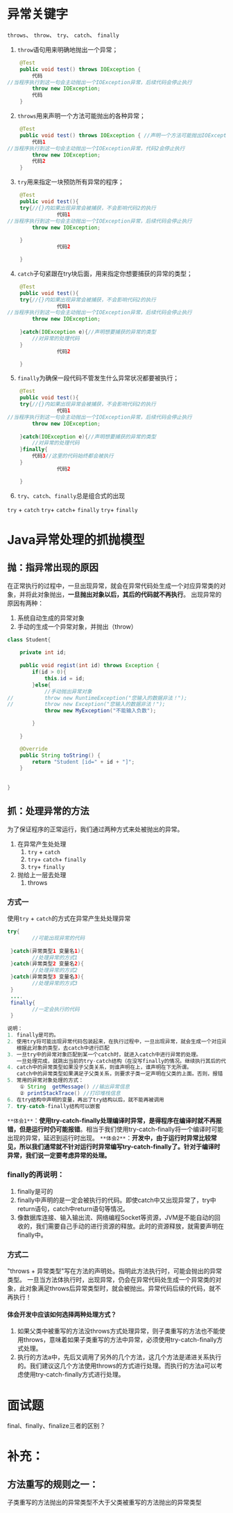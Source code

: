 # 异常关键字
`throws`、 `throw`、 `try`、 `catch`、 `finally`

1. `throw`语句⽤来明确地抛出⼀个异常；
```java
	@Test
    public void test() throws IOException {
		代码
//当程序执行到这一句会主动抛出一个IOException异常，后续代码会停止执行
        throw new IOException;
		代码
    }
```

2. `throws`⽤来声明⼀个⽅法可能抛出的各种异常；
```java
	@Test
    public void test() throws IOException { //声明⼀个⽅法可能抛出IOException异常
		代码1
//当程序执行到这一句会主动抛出一个IOException异常，代码2会停止执行
        throw new IOException;
		代码2
    }
```

3. `try`⽤来指定⼀块预防所有异常的程序；
```java
	@Test
    public void test(){
	try{//{}内如果出现异常会被捕获，不会影响代码2的执行
        		代码1
//当程序执行到这一句会主动抛出一个IOException异常，后续代码会停止执行
        throw new IOException;
		
    }
				代码2

    }
```

4. `catch`⼦句紧跟在try块后⾯，⽤来指定你想要捕获的异常的类型；
```java
	@Test
    public void test(){
	try{//{}内如果出现异常会被捕获，不会影响代码2的执行
        		代码1
//当程序执行到这一句会主动抛出一个IOException异常，后续代码会停止执行
        throw new IOException;
		
    }catch(IOException e){//声明想要捕获的异常的类型
        //对异常的处理代码
    }
				代码2

    }
```

5. `finally`为确保⼀段代码不管发⽣什么异常状况都要被执⾏；
```java
	@Test
    public void test(){
	try{//{}内如果出现异常会被捕获，不会影响代码2的执行
        		代码1
//当程序执行到这一句会主动抛出一个IOException异常，后续代码会停止执行
        throw new IOException;
		
    }catch(IOException e){//声明想要捕获的异常的类型
        //对异常的处理代码
    }finally{
        代码3//这里的代码始终都会被执行
    }
				代码2

    }
```

6. `try`、`catch`、`finally`总是组合式的出现

`try` + `catch`
`try`+ `catch`+ `finally`
`try`+ `finally`
# Java异常处理的抓抛模型
## 抛：指异常出现的原因
在正常执行的过程中，一旦出现异常，就会在异常代码处生成一个对应异常类的对象，并将此对象抛出，**一旦抛出对象以后，其后的代码就不再执行**。
出现异常的原因有两种：

1. 系统自动生成的异常对象
2. 手动的生成一个异常对象，并抛出（throw）
```java
class Student{
	
	private int id;
	
	public void regist(int id) throws Exception {
		if(id > 0){
			this.id = id;
		}else{
			//手动抛出异常对象
//			throw new RuntimeException("您输入的数据非法！");
//			throw new Exception("您输入的数据非法！");
			throw new MyException("不能输入负数");

		}
		
	}

	@Override
	public String toString() {
		return "Student [id=" + id + "]";
	}
	
	
}
```
## 抓：处理异常的方法
为了保证程序的正常运行，我们通过两种方式来处被抛出的异常。

1. 在异常产生处处理
   1. `try` + `catch`
   2. `try`+ `catch`+ `finally`
   3. `try`+ `finally`
2. 抛给上一层去处理
   1.  throws
### 方式一
使用`try` + `catch`的方式在异常产生处处理异常
```java
try{
 		//可能出现异常的代码
 
 }catch(异常类型1 变量名1){
 		//处理异常的方式1
 }catch(异常类型2 变量名2){
 		//处理异常的方式2
 }catch(异常类型3 变量名3){
 		//处理异常的方式3
 }
 ....
 finally{
 		//一定会执行的代码
 }
 
说明：
1. finally是可的。
2. 使用try将可能出现异常代码包装起来，在执行过程中，一旦出现异常，就会生成一个对应异常类的对象，
   根据此对象的类型，去catch中进行匹配
3. 一旦try中的异常对象匹配到某一个catch时，就进入catch中进行异常的处理。
   一旦处理完成，就跳出当前的try-catch结构（在没写finally的情况。继续执行其后的代码)
4. catch中的异常类型如果没子父类关系，则谁声明在上，谁声明在下无所谓。
   catch中的异常类型如果满足子父类关系，则要求子类一定声明在父类的上面。否则，报错
5. 常用的异常对象处理的方式： 
	① String  getMessage() //输出异常信息 
	② printStackTrace() //打印堆栈信息
6. 在try结构中声明的变量，再出了try结构以后，就不能再被调用
7. try-catch-finally结构可以嵌套
```
`**体会1**`：**使用try-catch-finally处理编译时异常，是得程序在编译时就不再报错，但是运行时仍可能报错**。相当于我们使用try-catch-finally将一个编译时可能出现的异常，延迟到运行时出现。
`**体会2**`：**开发中，由于运行时异常比较常见，所以我们通常就不针对运行时异常编写try-catch-finally了。针对于编译时异常，我们说一定要考虑异常的处理。**
### finally的再说明：

1. finally是可的
2. finally中声明的是一定会被执行的代码。即使catch中又出现异常了，try中return语句，catch中return语句等情况。
3. 像数据库连接、输入输出流、网络编程Socket等资源，JVM是不能自动的回收的，我们需要自己手动的进行资源的释放。此时的资源释放，就需要声明在finally中。
### 方式二
"throws + 异常类型"写在方法的声明处。指明此方法执行时，可能会抛出的异常类型。
一旦当方法体执行时，出现异常，仍会在异常代码处生成一个异常类的对象，此对象满足throws后异常类型时，就会被抛出。异常代码后续的代码，就不再执行！
#### 体会开发中应该如何选择两种处理方式？

1. 如果父类中被重写的方法没throws方式处理异常，则子类重写的方法也不能使用throws，意味着如果子类重写的方法中异常，必须使用try-catch-finally方式处理。
2. 执行的方法a中，先后又调用了另外的几个方法，这几个方法是递进关系执行的。我们建议这几个方法使用throws的方式进行处理。而执行的方法a可以考虑使用try-catch-finally方式进行处理。
# 面试题
final、finally、finalize三者的区别？

# 补充：
## 方法重写的规则之一：
子类重写的方法抛出的异常类型不大于父类被重写的方法抛出的异常类型
